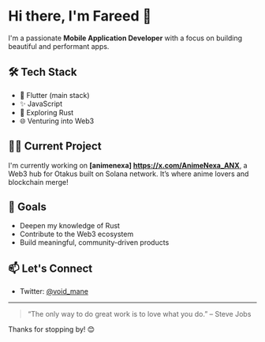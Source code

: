 # Hi there, I'm Fareed 👋

I'm a passionate **Mobile Application Developer** with a focus on building beautiful and performant apps.

## 🛠️ Tech Stack
- 🚀 Flutter (main stack)
- ✨ JavaScript
- 🦀 Exploring Rust
- 🌐 Venturing into Web3

## 👷‍♂️ Current Project
I'm currently working on **[animenexa] https://x.com/AnimeNexa_ANX**, a Web3 hub for Otakus built on Solana network. It’s where anime lovers and blockchain merge!

## 🌱 Goals
- Deepen my knowledge of Rust
- Contribute to the Web3 ecosystem
- Build meaningful, community-driven products

## 📫 Let's Connect
- Twitter: [@void_mane](https://x.com/void_mane)

---

> “The only way to do great work is to love what you do.” – Steve Jobs

Thanks for stopping by! 😊